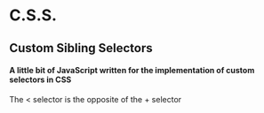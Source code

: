 # C.S.S.
## Custom Sibling Selectors
#### A little bit of JavaScript written for the implementation of custom selectors in CSS  

The < selector is the opposite of the + selector
